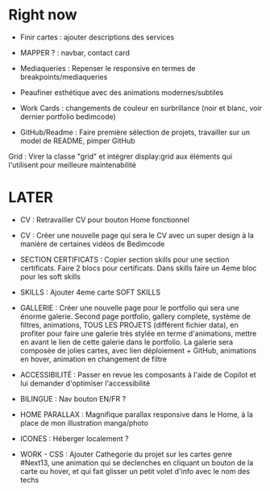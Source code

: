 # Right now

- Finir cartes : ajouter descriptions des services

- MAPPER ? : navbar, contact card
- Mediaqueries : Repenser le responsive en termes de breakpoints/mediaqueries

- Peaufiner esthétique avec des animations modernes/subtiles

- Work Cards : changements de couleur en surbrillance (noir et blanc, voir dernier portfolio bedimcode)

- GitHub/Readme : Faire première sélection de projets, travailler sur un model de README, pimper GitHub

Grid : Virer la classe "grid" et intégrer display:grid aux éléments qui l'utilisent pour meilleure maintenabilité

# LATER

- CV : Retravailler CV pour bouton Home fonctionnel
- CV : Créer une nouvelle page qui sera le CV avec un super design à la manière de certaines vidéos de Bedimcode

- SECTION CERTIFICATS : Copier section skills pour une section certificats. Faire 2 blocs pour certificats. Dans skills faire un 4eme bloc pour les soft skills

- SKILLS : Ajouter 4eme carte SOFT SKILLS

- GALLERIE : Créer une nouvelle page pour le portfolio qui sera une énorme galerie. Second page portfolio, gallery complete, système de filtres, animations, TOUS LES PROJETS (différent fichier data), en profiter pour faire une galerie très stylée en terme d'animations, mettre en avant le lien de cette galerie dans le portfolio. La galerie sera composée de jolies cartes, avec lien déploiement + GitHub, animations en hover, animation en changement de filtre

- ACCESSIBILITÉ : Passer en revue les composants à l'aide de Copilot et lui demander d'optimiser l'accessibilité

- BILINGUE : Nav bouton EN/FR ?

- HOME PARALLAX : Magnifique parallax responsive dans le Home, à la place de mon illustration manga/photo

- ICONES : Héberger localement ?

- WORK - CSS : Ajouter Cathegorie du projet sur les cartes genre #Next13, une animation qui se declenches en cliquant un bouton de la carte ou hover, et qui fait glisser un petit volet d'info avec le nom des techs
